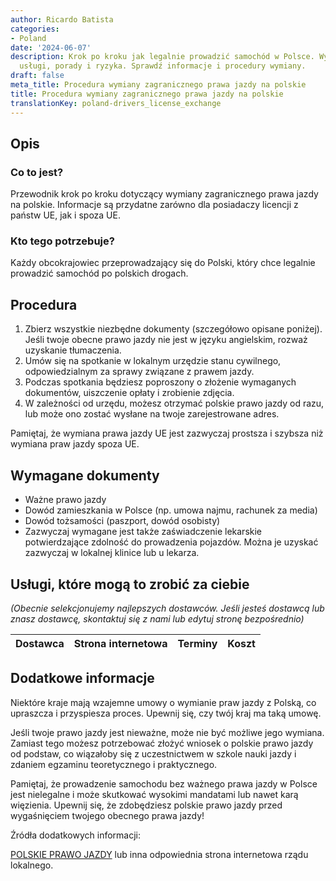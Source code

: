```yaml
---
author: Ricardo Batista
categories:
- Poland
date: '2024-06-07'
description: Krok po kroku jak legalnie prowadzić samochód w Polsce. Wymagane dokumenty,
  usługi, porady i ryzyka. Sprawdź informacje i procedury wymiany.
draft: false
meta_title: Procedura wymiany zagranicznego prawa jazdy na polskie
title: Procedura wymiany zagranicznego prawa jazdy na polskie
translationKey: poland-drivers_license_exchange
---
```



## Opis
### Co to jest?
Przewodnik krok po kroku dotyczący wymiany zagranicznego prawa jazdy na polskie. Informacje są przydatne zarówno dla posiadaczy licencji z państw UE, jak i spoza UE.

### Kto tego potrzebuje?
Każdy obcokrajowiec przeprowadzający się do Polski, który chce legalnie prowadzić samochód po polskich drogach.

## Procedura

1. Zbierz wszystkie niezbędne dokumenty (szczegółowo opisane poniżej). Jeśli twoje obecne prawo jazdy nie jest w języku angielskim, rozważ uzyskanie tłumaczenia.
2. Umów się na spotkanie w lokalnym urzędzie stanu cywilnego, odpowiedzialnym za sprawy związane z prawem jazdy.
3. Podczas spotkania będziesz poproszony o złożenie wymaganych dokumentów, uiszczenie opłaty i zrobienie zdjęcia.
4. W zależności od urzędu, możesz otrzymać polskie prawo jazdy od razu, lub może ono zostać wysłane na twoje zarejestrowane adres.

Pamiętaj, że wymiana prawa jazdy UE jest zazwyczaj prostsza i szybsza niż wymiana praw jazdy spoza UE.

## Wymagane dokumenty

- Ważne prawo jazdy
- Dowód zamieszkania w Polsce (np. umowa najmu, rachunek za media)
- Dowód tożsamości (paszport, dowód osobisty)
- Zazwyczaj wymagane jest także zaświadczenie lekarskie potwierdzające zdolność do prowadzenia pojazdów. Można je uzyskać zazwyczaj w lokalnej klinice lub u lekarza.

## Usługi, które mogą to zrobić za ciebie

_(Obecnie selekcjonujemy najlepszych dostawców. Jeśli jesteś dostawcą lub znasz dostawcę, skontaktuj się z nami lub edytuj stronę bezpośrednio)_

| Dostawca        |     Strona internetowa  |     Terminy     |       Koszt      |
| --------------- | --------------- |  :-------------: | :-------------: |

## Dodatkowe informacje
Niektóre kraje mają wzajemne umowy o wymianie praw jazdy z Polską, co upraszcza i przyspiesza proces. Upewnij się, czy twój kraj ma taką umowę.

Jeśli twoje prawo jazdy jest nieważne, może nie być możliwe jego wymiana. Zamiast tego możesz potrzebować złożyć wniosek o polskie prawo jazdy od podstaw, co wiązałoby się z uczestnictwem w szkole nauki jazdy i zdaniem egzaminu teoretycznego i praktycznego.

Pamiętaj, że prowadzenie samochodu bez ważnego prawa jazdy w Polsce jest nielegalne i może skutkować wysokimi mandatami lub nawet karą więzienia. Upewnij się, że zdobędziesz polskie prawo jazdy przed wygaśnięciem twojego obecnego prawa jazdy!

Źródła dodatkowych informacji:

[POLSKIE PRAWO JAZDY](http://www.rightservice.gov.lb/rightservice/Pages/RSHome.aspx?langId=1) lub inna odpowiednia strona internetowa rządu lokalnego.